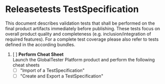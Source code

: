# Releasetests TestSpecification

This document describes validation tests that shall be performed on the final product artifacts immediately before publishing. These tests focus on overall product quality and completeness (e.g. inclusion/integration of required features). For a complete test coverage please also refer to tests defined in the according bundles.

1.  [ ] __Perform Cheat Sheet__  
Launch the GlobalTester Platform product and perform the following cheat sheets
	- [ ] "Import of a TestSpecification"
	- [ ] "Create and Export a TestSpecification"

<p style="page-break-after: always"/>
